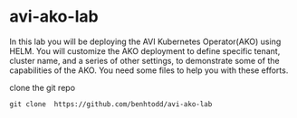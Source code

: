 # avi-ako-lab

In this lab you will be deploying the AVI Kubernetes Operator(AKO) using HELM. You will customize the AKO deployment to define specific tenant, cluster name, and a series of other settings, to demonstrate some of the capabilities of the AKO. You need some files to help you with these efforts.

clone the git repo

```
git clone  https://github.com/benhtodd/avi-ako-lab
```
